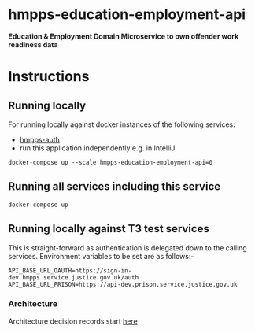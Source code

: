 # hmpps-education-employment-api

**Education & Employment Domain Microservice to own offender work readiness data**

# Instructions


## Running locally

For running locally against docker instances of the following services:
- [hmpps-auth](https://github.com/ministryofjustice/hmpps-auth)
- run this application independently e.g. in IntelliJ

`docker-compose up --scale hmpps-education-employment-api=0`

## Running all services including this service

`docker-compose up`

## Running locally against T3 test services

This is straight-forward as authentication is delegated down to the calling services.  Environment variables to be set are as follows:-
```
API_BASE_URL_OAUTH=https://sign-in-dev.hmpps.service.justice.gov.uk/auth
API_BASE_URL_PRISON=https://api-dev.prison.service.justice.gov.uk
```


### Architecture

Architecture decision records start [here](doc/architecture/decisions/0001-use-adr.md)
